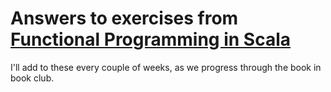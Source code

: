 # Answers to exercises from [Functional Programming in Scala](https://www.manning.com/books/functional-programming-in-scala)

I'll add to these every couple of weeks, as we progress through the book in book club.
